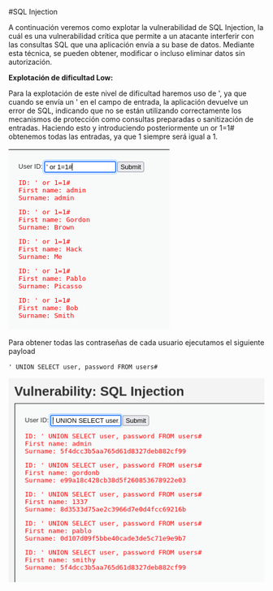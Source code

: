 #SQL Injection

A continuación veremos como explotar la vulnerabilidad de SQL Injection, la cuál es una vulnerabilidad crítica que permite a un atacante interferir con las consultas SQL que una aplicación envía a su base de datos. Mediante esta técnica, se pueden obtener, modificar o incluso eliminar datos sin autorización.

**Explotación de dificultad Low:**

Para la explotación de este nivel de dificultad haremos uso de ', ya que cuando se envía un ' en el campo de entrada, la aplicación devuelve un error de SQL, indicando que no se están utilizando correctamente los mecanismos de protección como consultas preparadas o sanitización de entradas. Haciendo esto y introduciendo posteriormente un or 1=1# obtenemos todas las entradas, ya que 1 siempre será igual a 1.

![L1](./Assets/SQL%20Injection/LOW%20-%201.png)

Para obtener todas las contraseñas de cada usuario ejecutamos el siguiente payload

```html
' UNION SELECT user, password FROM users#
```

![L2](./Assets/SQL%20Injection/LOW%20-%202.png)
